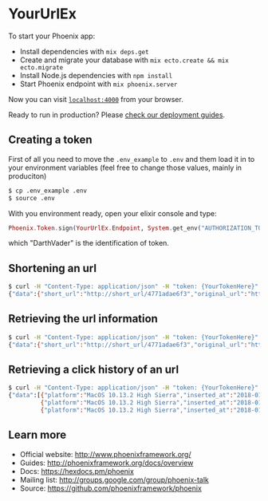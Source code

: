 # YourUrlEx

To start your Phoenix app:

  * Install dependencies with `mix deps.get`
  * Create and migrate your database with `mix ecto.create && mix ecto.migrate`
  * Install Node.js dependencies with `npm install`
  * Start Phoenix endpoint with `mix phoenix.server`

Now you can visit [`localhost:4000`](http://localhost:4000) from your browser.

Ready to run in production? Please [check our deployment guides](http://www.phoenixframework.org/docs/deployment).

## Creating a token
First of all you need to move the `.env_example` to `.env` and them load it in to your environment variables (feel free to change those values, mainly in produciton)

```bash
$ cp .env_example .env
$ source .env
```

With you environment ready, open your elixir console and type:
```exs
Phoenix.Token.sign(YourUrlEx.Endpoint, System.get_env("AUTHORIZATION_TOKEN_SALT"), "DarthVader")
```
which "DarthVader" is the identification of token.

## Shortening an url
```bash
$ curl -H "Content-Type: application/json" -H "token: {YourTokenHere}" -X POST -d '{"url": {"original_url":"http://google.com"}}' http://localhost:4000/api/urls
{"data":{"short_url":"http://short_url/4771adae6f3","original_url":"http://google.com"}}
```

## Retrieving the url information
```bash
$ curl -H "Content-Type: application/json" -H "token: {YourTokenHere}" -X GET http://localhost:4000/api/urls/4771adae6f3
{"data":{"short_url":"http://short_url/4771adae6f3","original_url":"http://google.com","clicks":4}}
```

## Retrieving a click history of an url
```bash
$ curl -H "Content-Type: application/json" -H "token: {YourTokenHere}" -X GET http://localhost:4000/api/click_histories/43b02683026
{"data":[{"platform":"MacOS 10.13.2 High Sierra","inserted_at":"2018-01-20 19:30:25.442475","device":"desktop","browser_version":"63.0.3239.132","browser_name":"Chrome"},
         {"platform":"MacOS 10.13.2 High Sierra","inserted_at":"2018-01-20 19:30:09.079919","device":"desktop","browser_version":"63.0.3239.132","browser_name":"Chrome"},
         {"platform":"MacOS 10.13.2 High Sierra","inserted_at":"2018-01-20 19:22:34.586385","device":"desktop","browser_version":"63.0.3239.132","browser_name":"Chrome"}]}
```

## Learn more

  * Official website: http://www.phoenixframework.org/
  * Guides: http://phoenixframework.org/docs/overview
  * Docs: https://hexdocs.pm/phoenix
  * Mailing list: http://groups.google.com/group/phoenix-talk
  * Source: https://github.com/phoenixframework/phoenix
